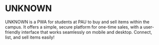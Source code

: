 # UNKNOWN
UNKNOWN is a PWA for students at PAU to buy and sell items within the campus. It offers a simple, secure platform for one-time sales, with a user-friendly interface that works seamlessly on mobile and desktop. Connect, list, and sell items easily!
